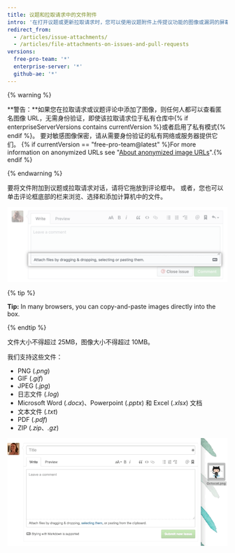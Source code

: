 ```yaml
---
title: 议题和拉取请求中的文件附件
intro: '在打开议题或更新拉取请求时，您可以使用议题附件上传提议功能的图像或漏洞的屏幕截图。'
redirect_from:
  - /articles/issue-attachments/
  - /articles/file-attachments-on-issues-and-pull-requests
versions:
  free-pro-team: '*'
  enterprise-server: '*'
  github-ae: '*'
---
```


{% warning %}

**警告：**如果您在拉取请求或议题评论中添加了图像，则任何人都可以查看匿名图像 URL，无需身份验证，即使该拉取请求位于私有仓库中{% if enterpriseServerVersions contains currentVersion %}或者启用了私有模式{% endif %}。 要对敏感图像保密，请从需要身份验证的私有网络或服务器提供它们。 {% if currentVersion == "free-pro-team@latest" %}For more information on anonymized URLs see "[About anonymized image URLs](/articles/about-anonymized-image-urls)".{% endif %}

{% endwarning %}

要将文件附加到议题或拉取请求对话，请将它拖放到评论框中。 或者，您也可以单击评论框底部的栏来浏览、选择和添加计算机中的文件。

![从计算机选择附件](/assets/images/help/pull_requests/select-bar.png)

{% tip %}

**Tip:** In many browsers, you can copy-and-paste images directly into the box.

{% endtip %}

文件大小不得超过 25MB，图像大小不得超过 10MB。

我们支持这些文件：

* PNG (*.png*)
* GIF (*.gif*)
* JPEG (*.jpg*)
* 日志文件 (*.log*)
* Microsoft Word (*.docx*)、Powerpoint (*.pptx*) 和 Excel (*.xlsx*) 文档
* 文本文件 (*.txt*)
* PDF (*.pdf*)
* ZIP (*.zip*、*.gz*)

![附件动画 GIF](/assets/images/help/pull_requests/dragging_images.gif)
